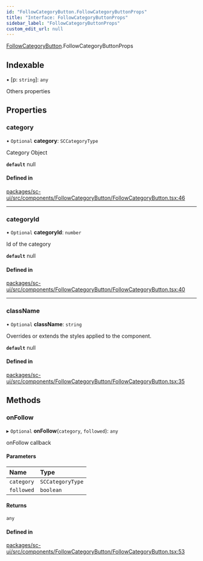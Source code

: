 ```yaml
---
id: "FollowCategoryButton.FollowCategoryButtonProps"
title: "Interface: FollowCategoryButtonProps"
sidebar_label: "FollowCategoryButtonProps"
custom_edit_url: null
---
```


[FollowCategoryButton](../modules/FollowCategoryButton.md).FollowCategoryButtonProps

## Indexable

▪ [p: `string`]: `any`

Others properties

## Properties

### category

• `Optional` **category**: `SCCategoryType`

Category Object

**`default`** null

#### Defined in

[packages/sc-ui/src/components/FollowCategoryButton/FollowCategoryButton.tsx:46](https://github.com/selfcommunity/community-ui/blob/1eb776a/packages/sc-ui/src/components/FollowCategoryButton/FollowCategoryButton.tsx#L46)

___

### categoryId

• `Optional` **categoryId**: `number`

Id of the category

**`default`** null

#### Defined in

[packages/sc-ui/src/components/FollowCategoryButton/FollowCategoryButton.tsx:40](https://github.com/selfcommunity/community-ui/blob/1eb776a/packages/sc-ui/src/components/FollowCategoryButton/FollowCategoryButton.tsx#L40)

___

### className

• `Optional` **className**: `string`

Overrides or extends the styles applied to the component.

**`default`** null

#### Defined in

[packages/sc-ui/src/components/FollowCategoryButton/FollowCategoryButton.tsx:35](https://github.com/selfcommunity/community-ui/blob/1eb776a/packages/sc-ui/src/components/FollowCategoryButton/FollowCategoryButton.tsx#L35)

## Methods

### onFollow

▸ `Optional` **onFollow**(`category`, `followed`): `any`

onFollow callback

#### Parameters

| Name | Type |
| :------ | :------ |
| `category` | `SCCategoryType` |
| `followed` | `boolean` |

#### Returns

`any`

#### Defined in

[packages/sc-ui/src/components/FollowCategoryButton/FollowCategoryButton.tsx:53](https://github.com/selfcommunity/community-ui/blob/1eb776a/packages/sc-ui/src/components/FollowCategoryButton/FollowCategoryButton.tsx#L53)
